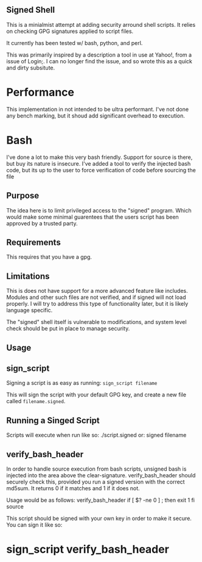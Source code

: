 Signed Shell
------------

This is a minialmist attempt at adding security arround shell scripts. It relies
on checking GPG signatures applied to script files.

It currently has been tested w/ bash, python, and perl.

This was primarily inspired by a description a tool in use at Yahoo!, from a
issue of Login;. I can no longer find the issue, and so wrote this as a
quick and dirty subsitute.


Performance
===========
This implementation in not intended to be ultra performant. I've not done any
bench marking, but it shoud add significant overhead to execution.

Bash
====
I've done a lot to make this very bash friendly. Support for source is there,
but buy its nature is insecure. I've added a tool to verify the injected bash
code, but its up to the user to force verification of code before sourcing the
file

Purpose
-------

The idea here is to limit privileged access to the "signed" program. Which
would make some minimal guarentees that the users script has been approved by
a trusted party.

Requirements
------------
This requires that you have a gpg.

Limitations
-----------

This is does not have support for a more advanced feature like includes. Modules
and other such files are not verified, and if signed will not load properly. I
will try to address this type of functionality later, but it is likely language
specific.

The "signed" shell itself is vulnerable to modifications, and system level
check should be put in place to manage security.

Usage
-----

sign_script
-----------
Signing a script is as easy as running:
`sign_script filename`

This will sign the script with your default GPG key, and create a new file
called `filename.signed`.

Running a Singed Script
-----------------------
Scripts will execute when run like so:
  ./script.signed
or:
  signed filename


verify_bash_header
------------------
In order to handle source execution from bash scripts, unsigned bash is
injected into the area above the clear-signature. verify_bash_header
should securely check this, provided you run a signed version with the
correct md5sum. It returns 0 if it matches and 1 if it does not.

Usage would be as follows:
  verify_bash_header <filename>
  if [ $? -ne 0 ] ; then
    exit 1
  fi
  source <filename>

This script should be signed with your own key in order to make it secure. You can sign it like so:
  # sign_script verify_bash_header
